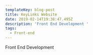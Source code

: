 ```yaml
---
templateKey: blog-post
title: KeyLinks Website
date: 2019-02-14T19:38:47.495Z
description: 'Front End Development '
tags:
  - Front-end
---
```

Front End Development
